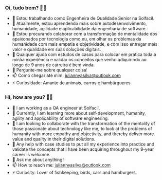 ### Oi, tudo bem? 👋😄

- 🔭 Estou trabalhando como Engenheira de Qualidade Senior na Solfacil.
- 🌱 Atualmente, estou aprendendo mais sobre autodesenvolvimento, humanidade, agilidade e aplicabilidade da engenharia de software.
- 👯 Estou procurando colaborar com a transformação de mentalidade dos apaixonados por tecnologia como eu, em olhar os problemas da humanidade com mais empatia e objetividade, e com isso entregar mais valor e qualidade em suas soluções digitais.
- 🤔 Qualquer ajuda com estudos de casos para colocar em prática toda a minha experiência e validar os conceitos que venho adiquirindo ao longo de 9 anos de carreira é bem vinda.
- 💬 Pergunte-me sobre qualquer coisa! 
- 📫 Como chegar até mim: juliannyasilva@outlook.com
- ⚡ Curiosidade: Amante de animais, carros e hambúrgueres. 

### Hi, how are you? 👋😄

- 🔭 I am working as a QA engineer at Solfacil.
- 🌱 Currently, I am learning more about self-development, humanity, agility and applicability of software engineering.
- 👯 I am looking to collaborate with the transformation of the mentality of those passionate about technology like me, to look at the problems of humanity with more empathy and objectivity, and thereby deliver more value and quality in their digital solutions.
- 🤔 Any help with case studies to put all my experience into practice and validate the concepts that I have been acquiring throughout my 9-year career is welcome.
- 💬 Ask me about anything!
- 📫 How to reach me: juliannyasilva@outlook.com
- ⚡ Curiosity: Lover of fishkeeping, birds, cars and hamburgers.
